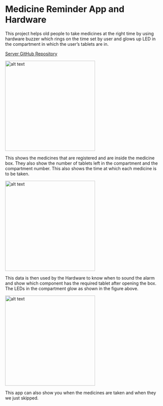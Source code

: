 # Medicine Reminder App and Hardware

This project helps old people to take medicines at the right time by using hardware buzzer which rings on the time set by user and glows up LED in the compartment in which the user’s tablets are in.

[Server GitHub Repository](https://github.com/bhaswanth-isani8055/medicine-reminder-server)

<img src="https://public.dm.files.1drv.com/y4mhyollfd8sewsOsGTVf1JZOMAXssQvnD8r6UGstq_DcJQnHJu_rznyAVSB39CPauZl08sDz0q-gwQXM3YO5gsxoxDedGhbsy6jjA6L7H8JV-cEvnbZ9bR9x5TtrgoZe5F-REH9xV2NuJEAo4LmD4KYRZKOmyTne6SD7DGizGxiMRLHW2GqSXcQ_C60d-UyC6Bdj_sQq3gaelb5PfHz6DZLCZHBpXZh2BztX-5rCXQ7wY?AVOverride=1" alt="alt text" title="image Title" width="290"/>

This shows the medicines that are registered and are inside the medicine box. They also show the number of tablets left in the compartment and the compartment number. This also shows the time at which each medicine is to be taken.

<img src="https://public.dm.files.1drv.com/y4m_MGKklOjaAW71YtpjnPHp_-uziohBkqBvYDoIb58j9wRT5ZsIUCkFuvdd30H3F3wpKsnKY2crhEYUWY6JJd4xGJqAa6Oit9OkXPAwrfVQos3v7Txxrep2TRNa4p6YX6-84WhPs9XgQpgTlKJas-wR_Jwu-yrKGTcnATcz-TGN6CpWSUaD8_bwLSvrGmHH2CrRdyTV1zpuE8Kqls9-21n722kgXchVGFZqQ0NfAHq6oA?AVOverride=1
" alt="alt text" title="image Title" width="290"/>

This data is then used by the Hardware to know when to sound the alarm and show which component has the required tablet after opening the box. The LEDs in the compartment glow as shown in the figure above.

<img src="https://public.dm.files.1drv.com/y4m1Sq5q78sf57tfRhf8bKy_1LTUMBCPGZdzk9TRlkNAdFBgYs7vQn7sP6aUezb8Q8guK96l7n7IxzJy881MGNxugwdEMgAS2F3_5jQlC1mwOe9_QNnD91_Ue06Na2RdauWbkCa-8XdxVKVze0vbV2ofxdFjpocHsIDkFWqKJcIYq2S_IflGeY_BdcLyWDJRP7Rs_NMCEakktTg62IJ699MJb_IRrKYGrwARIkpCB0cT8I?AVOverride=1
" alt="alt text" title="image Title" width="290"/>

This app can also show you when the medicines are taken and when they we just skipped.
